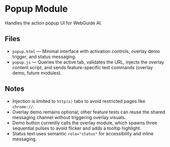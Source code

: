 # Popup Module

Handles the action popup UI for WebGuide AI.

## Files
- `popup.html` — Minimal interface with activation controls, overlay demo trigger, and status messaging.
- `popup.js` — Queries the active tab, validates the URL, injects the overlay content script, and sends feature-specific test commands (overlay demo, future modules).

## Notes
- Injection is limited to `http(s)` tabs to avoid restricted pages like `chrome://`.
- Overlay demo remains optional; other feature tests can reuse the shared messaging channel without triggering overlay visuals.
- Demo button currently calls the overlay module, which spawns three sequential pulses to avoid flicker and adds a tooltip highlight.
- Status text uses semantic `role="status"` for accessibility and inline messaging.
